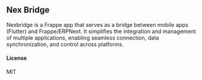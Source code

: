 ## Nex Bridge

Nexbridge is a Frappe app that serves as a bridge between mobile apps (Flutter) and Frappe/ERPNext. It simplifies the integration and management of multiple applications, enabling seamless connection, data synchronization, and control across platforms.

#### License

MIT